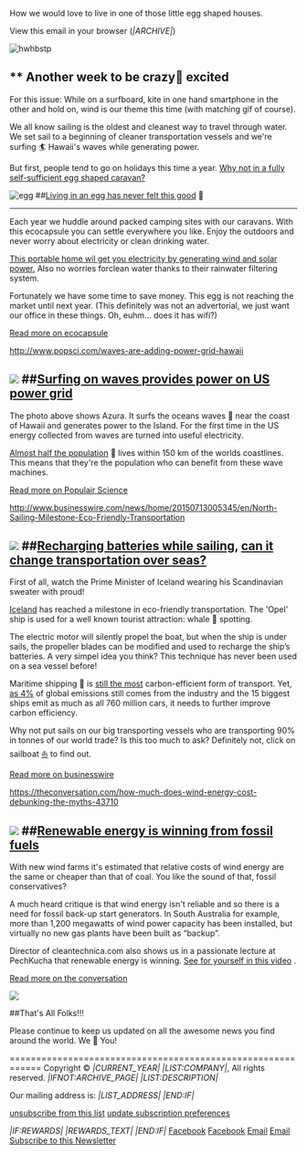 How we would love to live in one of those little egg shaped houses.

View this email in your browser (*|ARCHIVE|*)

![hwhbstp](https://gallery.mailchimp.com/0399d69f48c8caf66eddae8db/images/d6661ec8-1c37-4cd3-9697-0d4b0e8ddc46.png)

** Another week to be crazy🙉 excited
------------------------------------------------------------
For this issue: While on a surfboard, kite in one hand smartphone in the other and hold on, wind is our theme this time (with matching gif of course).

We all know sailing is the oldest and cleanest way to travel through water. We set sail to a beginning of cleaner transportation vessels and we're surfing 🏄 Hawaii's waves while generating power.

But first, people tend to go on holidays this time a year. [Why not in a fully self-sufficient egg shaped caravan?](http://www.ecocapsule.sk/)

![egg](https://gallery.mailchimp.com/0399d69f48c8caf66eddae8db/images/0614955f-074d-4dd5-af8c-62ab3f42f576.jpg)
##[Living in an egg has never felt this good](http://www.ecocapsule.sk/ecocapsule)  🐣

------------------------------------------------------------
Each year we huddle around packed camping sites with our caravans. With this ecocapsule you can settle everywhere you like. Enjoy the outdoors and never worry about electricity or clean drinking water.

[This portable home wil get you electricity by generating wind and solar power.](http://www.ecocapsule.sk/wp-content/uploads/2014/10/schemy-energo1-1024x354.png) Also no worries forclean water thanks to their rainwater filtering system.

Fortunately we have some time to save money. This egg is not reaching the market until next year.
(This definitely was not an advertorial, we just want our office in these things. Oh, euhm... does it has wifi?)

[Read more on ecocapsule](http://www.ecocapsule.sk/)

http://www.popsci.com/waves-are-adding-power-grid-hawaii

![](https://gallery.mailchimp.com/0399d69f48c8caf66eddae8db/images/cb6275ed-3756-4991-a272-e0185e59d3ee.jpg)
##[Surfing on waves provides power on US power grid](http://www.popsci.com/waves-are-adding-power-grid-hawaii)
------------------------------------------------------------
The photo above shows Azura. It surfs the oceans waves 🌊 near the coast of Hawaii and generates power to the Island. For the first time in the US energy collected from waves are turned into useful electricity.

[Almost half the population](http://coastalchallenges.com/2010/01/31/un-atlas-60-of-us-live-in-the-coastal-areas/)  👫 lives within 150 km of the worlds coastlines. This means that they're the population who can benefit from these wave machines.

[Read more on Populair Science](http://www.popsci.com/waves-are-adding-power-grid-hawaii)

http://www.businesswire.com/news/home/20150713005345/en/North-Sailing-Milestone-Eco-Friendly-Transportation

![](https://gallery.mailchimp.com/0399d69f48c8caf66eddae8db/images/fc432275-8f06-40be-a5cf-3ad681a1cfc0.jpg)
##[Recharging batteries while sailing](http://www.businesswire.com/news/home/20150713005345/en/North-Sailing-Milestone-Eco-Friendly-Transportation), [can it change transportation over seas?](http://www.zdnet.com/article/sails-to-power-future-cargo-ships-global-trade/)
------------------------------------------------------------
First of all, watch the Prime Minister of Iceland wearing his Scandinavian sweater with proud!

[Iceland](https://www.google.nl/maps/place/IJsland/@60.5433547,-17.688498,4.73z/data=!4m2!3m1!1s0x48d22b52a3eb6043:0x6f8a0434e5c1459a) has reached a milestone in eco-friendly transportation. The 'Opel' ship is used for a well known tourist attraction: whale 🐳 spotting.

The electric motor will silently propel the boat, but when the ship is under sails, the propeller blades can be modified and used to recharge the ship’s batteries. A very simpel idea you think? This technique has never been used on a sea vessel before!

Maritime shipping 🚢 is [still the most](http://www.worldshipping.org/industry-issues/environment/air-emissions/carbon-emissions) carbon-efficient form of transport. Yet, [as 4%](http://www.theguardian.com/environment/2009/apr/09/shipping-pollution) of global emissions still comes from the industry and the 15 biggest ships emit as much as all 760 million cars, it needs to further improve carbon efficiency.

Why not put sails on our big transporting vessels who are transporting 90% in tonnes of our world trade? Is this too much to ask? Definitely not, click on sailboat [⛵](http://www.zdnet.com/article/sails-to-power-future-cargo-ships-global-trade/)  to find out.

[Read more on businesswire](http://www.businesswire.com/news/home/20150713005345/en/North-Sailing-Milestone-Eco-Friendly-Transportation)

https://theconversation.com/how-much-does-wind-energy-cost-debunking-the-myths-43710

![](https://gallery.mailchimp.com/0399d69f48c8caf66eddae8db/images/061fd335-3ed7-49e9-912b-ca54ed6f1fa9.jpg)
##[Renewable energy is winning from fossil fuels](https://theconversation.com/how-much-does-wind-energy-cost-debunking-the-myths-43710)
------------------------------------------------------------
With new wind farms it's estimated that relative costs of wind energy are the same or cheaper than that of coal. You like the sound of that, fossil conservatives?

A much heard critique is that wind energy isn't reliable and so there is a need for fossil back-up start generators. In South Australia for example, more than 1,200 megawatts of wind power capacity has been installed, but virtually no new gas plants have been built as “backup”.

Director of cleantechnica.com also shows us in a passionate lecture at PechKucha that renewable energy is winning. [See for yourself in this video](https://www.youtube.com/watch?v=TUr95Uj7-2E) .

[Read more on the conversation](https://theconversation.com/how-much-does-wind-energy-cost-debunking-the-myths-43710)

![](https://gallery.mailchimp.com/0399d69f48c8caf66eddae8db/images/1f02d3aa-0c7d-47dd-b836-a0634ed8c685.gif)

##That's All Folks!!!

Please continue to keep us updated on all the awesome news you find around the world. We 🌳 You!

============================================================
Copyright © *|CURRENT_YEAR|* *|LIST:COMPANY|*, All rights reserved.
*|IFNOT:ARCHIVE_PAGE|* *|LIST:DESCRIPTION|*

Our mailing address is:
*|LIST_ADDRESS|* *|END:IF|*

[unsubscribe from this list](*|UNSUB|*)
[update subscription preferences](*|UPDATE_PROFILE|*)

*|IF:REWARDS|* *|REWARDS_TEXT|* *|END:IF|*
[Facebook](https://www.facebook.com/HowWeHaveBeenSavingThePlanetThisWeek)
[Facebook](https://www.facebook.com/HowWeHaveBeenSavingThePlanetThisWeek)
[Email](mailto:helpdesk@newatoms.com)
[Email](mailto:helpdesk@newatoms.com)
[Subscribe to this Newsletter](http://bit.ly/hhwbstptw-signup)
